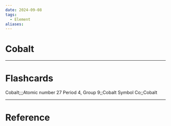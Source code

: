 ```yaml
---
date: 2024-09-08
tags:
  - Element
aliases:
---
```

# Cobalt



---
# Flashcards
Cobalt;;;Atomic number 27
Period 4, Group 9;;Cobalt
Symbol Co;;Cobalt


---
# Reference
